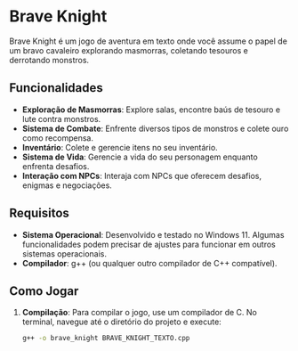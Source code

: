 # Brave Knight

Brave Knight é um jogo de aventura em texto onde você assume o papel de um bravo cavaleiro explorando masmorras, coletando tesouros e derrotando monstros.

## Funcionalidades

- **Exploração de Masmorras**: Explore salas, encontre baús de tesouro e lute contra monstros.
- **Sistema de Combate**: Enfrente diversos tipos de monstros e colete ouro como recompensa.
- **Inventário**: Colete e gerencie itens no seu inventário.
- **Sistema de Vida**: Gerencie a vida do seu personagem enquanto enfrenta desafios.
- **Interação com NPCs**: Interaja com NPCs que oferecem desafios, enigmas e negociações.

## Requisitos

- **Sistema Operacional**: Desenvolvido e testado no Windows 11. Algumas funcionalidades podem precisar de ajustes para funcionar em outros sistemas operacionais.
- **Compilador**: g++ (ou qualquer outro compilador de C++ compatível).

## Como Jogar

1. **Compilação**: Para compilar o jogo, use um compilador de C. No terminal, navegue até o diretório do projeto e execute:
   ```sh
   g++ -o brave_knight BRAVE_KNIGHT_TEXTO.cpp
